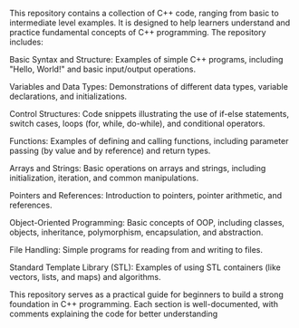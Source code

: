 This repository contains a collection of C++ code, ranging from basic to intermediate level examples. It is designed to help learners understand and practice fundamental concepts of C++ programming. The repository includes:

Basic Syntax and Structure: Examples of simple C++ programs, including "Hello, World!" and basic input/output operations.

Variables and Data Types: Demonstrations of different data types, variable declarations, and initializations.

Control Structures: Code snippets illustrating the use of if-else statements, switch cases, loops (for, while, do-while), and conditional operators.

Functions: Examples of defining and calling functions, including parameter passing (by value and by reference) and return types.

Arrays and Strings: Basic operations on arrays and strings, including initialization, iteration, and common manipulations.

Pointers and References: Introduction to pointers, pointer arithmetic, and references.

Object-Oriented Programming: Basic concepts of OOP, including classes, objects, inheritance, polymorphism, encapsulation, and abstraction.

File Handling: Simple programs for reading from and writing to files.

Standard Template Library (STL): Examples of using STL containers (like vectors, lists, and maps) and algorithms.

This repository serves as a practical guide for beginners to build a strong foundation in C++ programming. Each section is well-documented, with comments explaining the code for better understanding

